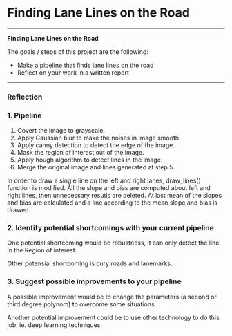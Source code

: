 # **Finding Lane Lines on the Road** 

---

**Finding Lane Lines on the Road**

The goals / steps of this project are the following:
* Make a pipeline that finds lane lines on the road
* Reflect on your work in a written report


[//]: # (Image References)

[image1]: ./examples/grayscale.jpg "Grayscale"

---

### Reflection

### 1. Pipeline

1. Covert the image to grayscale.
2. Apply Gaussian blur to make the noises in image smooth.
3. Apply canny detection to detect the edge of the image.
4. Mask the region of interest out of the image.
5. Apply hough algorithm to detect lines in the image.
6. Merge the original image and lines generated at step 5.

In order to draw a single line on the left and right lanes, draw_lines() function is modified. All the slope and bias are computed about left and right lines, then unnecessary resutls are deleted. At last mean of the slopes and bias are calculated and a line according to the mean slope and bias is drawed.

### 2. Identify potential shortcomings with your current pipeline

One potential shortcoming would be robustness, it can only detect the line in the Region of interest.

Other potensial shortcoming is cury roads and lanemarks.


### 3. Suggest possible improvements to your pipeline

A possible improvement would be to change the parameters (a second or third degree polynom) to overcome some situations.

Another potential improvement could be to use other technology to do this job, ie. deep learning techniques.
